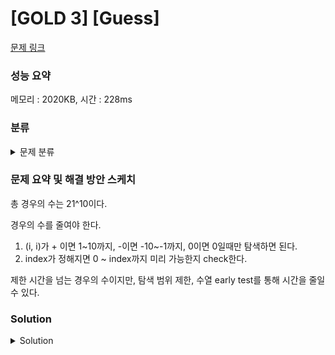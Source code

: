 # [GOLD 3] [Guess]

[문제 링크](https://www.acmicpc.net/problem/1248) 

### 성능 요약

메모리 : 2020KB, 시간 : 228ms

### 분류

<details><summary>문제 분류</summary> 

[백트래킹]

</details>

### 문제 요약 및 해결 방안 스케치

총 경우의 수는 21^10이다. 

경우의 수를 줄여야 한다. 
1. (i, i)가 + 이면 1~10까지, -이면 -10~-1까지, 0이면 0일때만 탐색하면 된다. 
2. index가 정해지면 0 ~ index까지 미리 가능한지 check한다. 

제한 시간을 넘는 경우의 수이지만, 탐색 범위 제한, 수열 early test를 통해 시간을 줄일 수 있다. 

### Solution

<details><summary>Solution</summary> 

[Source Code]

</details>
